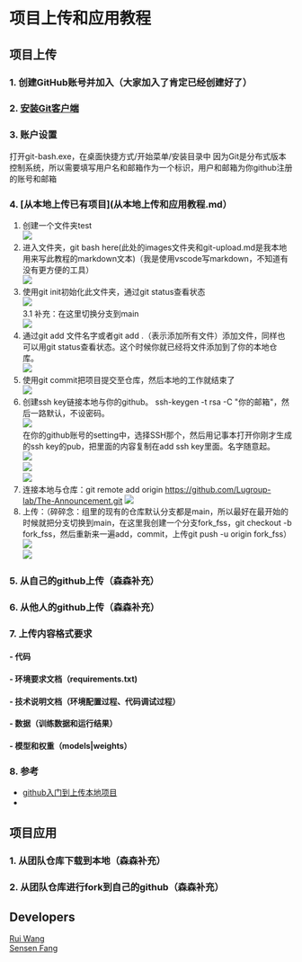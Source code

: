 # 项目上传和应用教程
## 项目上传
### 1. 创建GitHub账号并加入（大家加入了肯定已经创建好了）
### 2. [安装Git客户端](安装git客户端)
### 3. 账户设置
打开git-bash.exe，在桌面快捷方式/开始菜单/安装目录中
因为Git是分布式版本控制系统，所以需要填写用户名和邮箱作为一个标识，用户和邮箱为你github注册的账号和邮箱  

### 4. [从本地上传已有项目](从本地上传和应用教程.md）
1. 创建一个文件夹test  
![](images/git-upload-01.png)  
2. 进入文件夹，git bash here(此处的images文件夹和git-upload.md是我本地用来写此教程的markdown文本)（我是使用vscode写markdown，不知道有没有更方便的工具）  
![](images/git-upload-02.png)  
3. 使用git init初始化此文件夹，通过git status查看状态  
![](images/git-upload-03.png)  
3.1 补充：在这里切换分支到main  
![](images/git-upload-13.png)  
4. 通过git add 文件名字或者git add .（表示添加所有文件）添加文件，同样也可以用git status查看状态。这个时候你就已经将文件添加到了你的本地仓库。  
![](images/git-upload-04.png)  
5. 使用git commit把项目提交至仓库，然后本地的工作就结束了  
![](images/git-upload-05.png)  
6. 创建ssh key链接本地与你的github。 ssh-keygen -t rsa -C "你的邮箱"，然后一路默认，不设密码。  
![](images/git-upload-06.png)  
在你的github账号的setting中，选择SSH那个，然后用记事本打开你刚才生成的ssh key的pub，把里面的内容复制在add ssh key里面。名字随意起。  
![](images/git-upload-07.png)  
![](images/git-upload-08.png)  
![](images/git-upload-09.png)  
7. 连接本地与仓库：git remote add origin https://github.com/Lugroup-lab/The-Announcement.git
![](images/git-upload-10.png)  
8. 上传：（碎碎念：组里的现有的仓库默认分支都是main，所以最好在最开始的时候就把分支切换到main，在这里我创建一个分支fork_fss，git checkout -b fork_fss，然后重新来一遍add，commit，上传git push -u origin fork_fss）  
![](images/git-upload-11.png)  
![](images/git-upload-12.png)  

### 5. 从自己的github上传（森森补充）

### 6. 从他人的github上传（森森补充）

### 7. 上传内容格式要求
#### - 代码
#### - 环境要求文档（requirements.txt)
#### - 技术说明文档（环境配置过程、代码调试过程）
#### - 数据（训练数据和运行结果）
#### - 模型和权重（models|weights）

### 8. 参考
- [github入门到上传本地项目](https://www.cnblogs.com/specter45/p/github.html)
- 

## 项目应用
### 1. 从团队仓库下载到本地（森森补充）
### 2. 从团队仓库进行fork到自己的github（森森补充）





## Developers
[Rui Wang](https://github.com/nightking-wang)  
[Sensen Fang](https://github.com/lietmarsh)  

